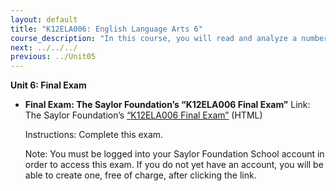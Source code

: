 ```yaml
---
layout: default
title: "K12ELA006: English Language Arts 6"
course_description: "In this course, you will read and analyze a number of complex, thematically related narratives, short stories, extended informational texts, and nonfiction articles. You will then try writing your own arguments and supporting them with research-based evidence."
next: ../../../
previous: ../Unit05
---
```

**Unit 6: Final Exam** <span id="6"></span> 
-   **Final Exam: The Saylor Foundation’s “K12ELA006 Final Exam”**
    Link: The Saylor
    Foundation’s [“](http://school.saylor.org/mod/quiz/view.php?id=1659)[K12ELA006
    Final
    Exam”](http://school.saylor.org/mod/quiz/view.php?id=1606) (HTML)  
      
     Instructions: Complete this exam.  
      
     Note: You must be logged into your Saylor Foundation School account
    in order to access this exam. If you do not yet have an account, you
    will be able to create one, free of charge, after clicking the link.


